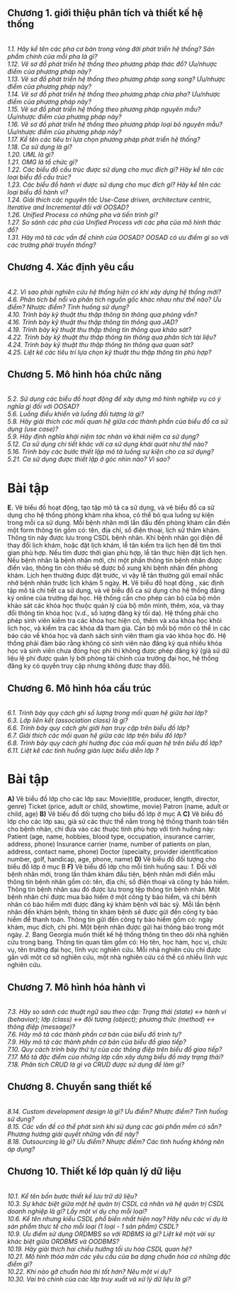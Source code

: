 Chương 1. giới thiệu phân tích và thiết kế hệ thống
---------------------------------------------------

<br />*1.1. Hãy kể tên các pha cơ bản trong vòng đời phát triển hệ thống? Sản phẩm chính của mỗi pha là gì?*
<br />*1.12. Vẽ sơ đồ phát triển hệ thống theo phương pháp thác đổ? Ưu/nhược điểm của phương pháp này?*
<br />*1.13. Vẽ sơ đồ phát triển hệ thống theo phương pháp song song? Ưu/nhược điểm của phương pháp này?*
<br />*1.14. Vẽ sơ đồ phát triển hệ thống theo phương pháp chia pha? Ưu/nhược điểm của phương pháp này?*
<br />*1.15. Vẽ sơ đồ phát triển hệ thống theo phương pháp nguyên mẫu? Ưu/nhược điểm của phương pháp này?*
<br />*1.16. Vẽ sơ đồ phát triển hệ thống theo phương pháp loại bỏ nguyên mẫu? Ưu/nhược điểm của phương pháp này?*
<br />*1.17. Kể tên các tiêu trí lựa chọn phương pháp phát triển hệ thống?*
<br />*1.18. Ca sử dụng là gì?*
<br />*1.20. UML là gì?*
<br />*1.21. OMG là tổ chức gì?*
<br />*1.22. Các biểu đồ cấu trúc được sử dụng cho mục đích gì? Hãy kể tên các loại biểu đồ cấu trúc?*
<br />*1.23. Các biểu đồ hành vi được sử dụng cho mục đích gì? Hãy kể tên các loại biểu đồ hành vi?*
<br />*1.24. Giải thích các nguyên tắc Use-Case driven, architecture centric, Iterative and Incremental đối với OOSAD?*
<br />*1.26. Unified Process có những pha và tiến trình gì?*
<br />*1.27. So sánh các pha của Unified Process với các pha của mô hình thác đổ?*
<br />*1.31. Hãy mô tả các vấn đề chính của OOSAD? OOSAD có ưu điểm gì so với các trường phái truyền thống?*

Chương 4. Xác định yêu cầu
--------------------------

<br />*4.2. Vì sao phải nghiên cứu hệ thống hiện có khi xây dựng hệ thống mới?*
<br />*4.6. Phân tích bề nổi và phân tích nguồn gốc khác nhau như thế nào? Ưu điểm? Nhược điểm? Tình huống sử dụng?*
<br />*4.10. Trình bày kỹ thuật thu thập thông tin thông qua phỏng vấn?*
<br />*4.16. Trình bày kỹ thuật thu thập thông tin thông qua JAD?*
<br />*4.19. Trình bày kỹ thuật thu thập thông tin thông qua khảo sát?*
<br />*4.22. Trình bày kỹ thuật thu thập thông tin thông qua phân tích tài liệu?*
<br />*4.24. Trình bày kỹ thuật thu thập thông tin thông qua quan sát?*
<br />*4.25. Liệt kê các tiêu trí lựa chọn kỹ thuật thu thập thông tin phù hợp?*

Chương 5. Mô hình hóa chức năng
-------------------------------

<br />*5.2. Sử dụng các biểu đồ hoạt động để xây dựng mô hình nghiệp vụ có ý nghĩa gì đối với OOSAD?*
<br />*5.6. Luồng điều khiển và luồng đối tượng là gì?*
<br />*5.8. Hãy giải thích các mối quan hệ giữa các thành phần của biểu đồ ca sử dụng (use case)?*
<br />*5.9. Hãy định nghĩa khái niệm tác nhân và khái niệm ca sử dụng?*
<br />*5.12. Ca sử dụng chi tiết khác với ca sử dụng khái quát như thế nào?*
<br />*5.16. Trình bày các bước thiết lập mô tả luồng sự kiện cho ca sử dụng?*
<br />*5.21. Ca sử dụng được thiết lập ở góc nhìn nào? Vì sao?*

Bài tập
=======
**E.** Vẽ biểu đồ hoạt động, tạo tập mô tả ca sử dụng, và vẽ biểu đồ ca sử dụng cho hệ thống phòng khám nha khoa, có thể bỏ qua luồng sự kiện trong mỗi ca sử dụng.
Mỗi bệnh nhân mới lần đầu đến phòng khám cần điền một form thông tin gồm có: tên, địa chỉ, số điện thoại, lịch sử thăm khám. Thông tin này được lưu trong CSDL bệnh nhân. Khi bệnh nhân gọi điện để thay đổi lịch khám, hoặc đặt lịch khám, lễ tân kiểm tra lịch hẹn để tìm thời gian phù hợp. Nếu tìm được thời gian phù hợp, lễ tân thực hiện đặt lịch hẹn. Nếu bệnh nhân là bệnh nhân mới, chỉ một phần thông tin bệnh nhân được điền vào, thông tin còn thiếu sẽ được bổ xung khi bệnh nhân đến phòng khám. Lịch hẹn thường được đặt trước, vì vậy lễ tân thường gửi email nhắc nhở bệnh nhân trước lịch khám 5 ngày.
**H.** Vẽ biểu đồ hoạt động , xác định tập mô tả chi tiết ca sử dụng, và vẽ biều đồ ca sử dụng cho hệ thống đăng ký online của trường đại học. Hệ thống cần cho phép cán bộ của bộ môn khảo sát các khóa học thuộc quản lý của bộ môn mình, thêm, xóa, và thay đổi thông tin khóa học (v.d., số lượng đăng ký tối da). Hệ thống phải cho phép sinh viên kiểm tra các khóa học hiện có, thêm và xóa khóa học khỏi lịch học, và kiểm tra các khóa đã tham gia. Cán bộ mỗi bộ môn  có thể in các báo cáo về khóa học và danh sách sinh viên tham gia vào khóa học đó.  Hệ thống phải đảm bảo rằng không có sinh viên nào đăng ký quá nhiều khóa học và sinh viên chưa đóng học phí thì không được phép đăng ký (giả sử dữ liệu lệ phí được quản lý bởi phòng tài chính của trường đại học, hệ thống đăng ky có quyền truy cập nhưng không được thay đổi).

Chương 6. Mô hình hóa cấu trúc
------------------------------

<br />*6.1. Trình bày quy cách ghi số lượng trong mối quan hệ giữa hai lớp?*
<br />*6.3. Lớp liên kết (association class) là gì?*
<br />*6.6. Trình bày quy cách ghi giới hạn truy cập trên biểu đồ lớp?*
<br />*6.7. Giải thích các mối quan hệ giữa các lớp trên biều đồ lớp?*
<br />*6.8. Trình bày quy cách ghi hướng đọc của mối quan hệ trên biểu đồ lớp?*
<br />*6.11. Liệt kê các tình huống giản lược biểu diễn lớp ?*

Bài tập
=======

**A)** Vẽ biểu đồ lớp cho các lớp sau:
Movie(title, producer, length, director, genre)
Ticket (price, adult or child, showtime, movie)
Patron (name, adult or child, age)
**B)** Vẽ biểu đồ đối tượng cho biểu đồ lớp ở mục A
**C)** Vẽ biểu đồ lớp cho các lớp sau, giả sử các thực thể nằm trong hệ thống thanh toán tiền cho bệnh nhân, chỉ đưa vào các thuộc tính phù hợp với tình huống này:
Patient (age, name, hobbies, blood type, occupation,
insurance carrier, address, phone)
Insurance carrier (name, number of patients on plan, address, contact name, phone)
Doctor (specialty, provider identification number, golf, handicap, age, phone, name)
**D)** Vẽ biểu đồ đối tượng cho biểu đồ lớp ở mục B
**F)** Vẽ biểu đồ lớp cho mỗi tình huống sau:
*1.* Đối với bệnh nhân mới, trong lần thăm khám đầu tiên, bệnh nhân mới điền mẫu thông tin bệnh nhân gồm có: tên, địa chỉ, số điện thoại và công ty bảo hiểm. Thông tin bệnh nhân sau đó được lưu trong tệp thông tin bệnh nhân. Một bệnh nhân chỉ được mua bảo hiểm ở một công ty bảo hiểm, và chỉ bệnh nhân có bảo hiểm mới được đăng ký khám bệnh với bác sỹ. Mỗi lần bệnh nhân đến khám bệnh, thông tin khám bệnh sẽ được gửi đến công ty bảo hiểm để thanh toán. Thông tin gửi đến công ty bảo hiểm gồm có: ngày khám, mục đích, chi phí. Một bệnh nhân được gửi hai thông báo trong một ngày.
*2.* Bang Georgia muốn thiết kế hệ thống thông tin theo dõi nhà nghiên cứu trong bang. Thông tin quan tâm gồm có: Họ tên, học hàm, học vị, chức vụ, tên trường đại học, lĩnh vực nghiên cứu. Mỗi nhà nghiên cứu chỉ được gắn với một cơ sở nghiên cứu, một nhà nghiên cứu có thể có nhiều lĩnh vực nghiên cứu.

Chương 7. Mô hình hóa hành vì
----------------------------
  
<br />*7.3. Hãy so sánh các thuật ngữ sau theo cặp: Trạng thái (state) <-> hành vi (behavior); lớp (class) <-> đối tượng (object); phương thức (method) <-> thông điệp (message)?*
<br />*7.6. Hãy mô tả các thành phần cơ bản của biểu đồ trình tự?*
<br />*7.9. Hãy mô tả các thành phần cơ bản của biểu đồ giao tiếp?*
<br />*7.10. Quy cách trình bày thứ tự của các thông điệp trên biểu đồ giao tiếp?*
<br />*7.17. Mô tả đặc điểm của những lớp cần xây dựng biểu đồ máy trạng thái?*
<br />*7.18. Phân tích CRUD là gì và CRUD được sử dụng để làm gì?*

Chương 8. Chuyển sang thiết kế
------------------------------

<br />*8.14. Custom development design là gì? Ưu điểm? Nhược điểm? Tình huống sử dụng?*
<br />*8.15. Các vấn đề có thể phát sinh khi sử dụng các gói phần mềm có sẵn? Phương hướng giải quyết những vấn đề này?*
<br />*8.18. Outsourcing là gì? Ưu điểm? Nhược điểm? Các tình huống không nên áp dụng?*

Chương 10. Thiết kế lớp quản lý dữ liệu
---------------------------------------

<br />*10.1. Kể tên bốn bước thiết kế lưu trữ dữ liệu?*
<br />*10.3. Sự khác biệt giữa một hệ quản trị CSDL cá nhân và hệ quản trị CSDL doanh nghiệp là gì? Lấy một ví dụ cho mỗi loại?*
<br />*10.6. Kể tên nhưng kiểu CSDL phổ biến nhất hiện nay? Hãy nêu các ví dụ là sản phẩm thực tế cho mỗi loại (1 loại - 1 sản phẩm) CSDL?*
<br />*10.9. Ưu điểm sử dụng ORDMBS so với RDBMS là gì? Liệt kê một vài sự khác biệt giữa ORDBMS và OODBMS?*
<br />*10.19. Hãy giải thích hai chiều hướng tối ưu hóa CSDL quan hệ?*
<br />*10.21. Mô hình thỏa mãn các yêu cầu của ba dạng chuẩn hóa có những đặc điểm gì?*
<br />*10.22. Khi nào gỡ chuẩn hóa thì tốt hơn? Nêu một ví dụ?*
<br />*10.30. Vai trò chính của các lớp truy xuất và xử lý dữ liệu là gì?*
